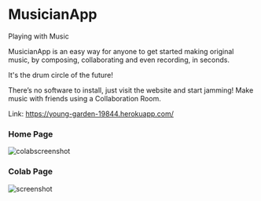 # MusicianApp 
Playing with Music

MusicianApp is an easy way for anyone to get started making original music, by composing, collaborating and even recording, in seconds.  

It's the drum circle of the future!

There’s no software to install, just visit the website and start jamming!  Make music with friends using a Collaboration Room.

Link: https://young-garden-19844.herokuapp.com/

### Home Page

![colabscreenshot](https://user-images.githubusercontent.com/26423462/33974802-6beda5f2-e058-11e7-89b2-d07490dbab04.png)

### Colab Page

![screenshot](https://user-images.githubusercontent.com/26423462/33975148-b68fe79e-e05a-11e7-9746-8a528c087078.png)
